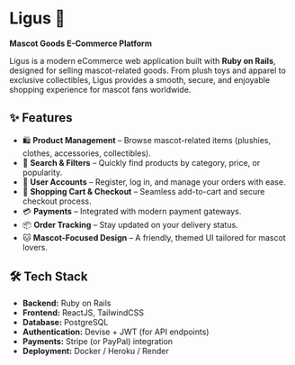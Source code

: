 # Ligus 🐾
**Mascot Goods E-Commerce Platform**

Ligus is a modern eCommerce web application built with **Ruby on Rails**, designed for selling mascot-related goods. From plush toys and apparel to exclusive collectibles, Ligus provides a smooth, secure, and enjoyable shopping experience for mascot fans worldwide.  

## ✨ Features
- 🛍️ **Product Management** – Browse mascot-related items (plushies, clothes, accessories, collectibles).  
- 🔎 **Search & Filters** – Quickly find products by category, price, or popularity.  
- 👤 **User Accounts** – Register, log in, and manage your orders with ease.  
- 🛒 **Shopping Cart & Checkout** – Seamless add-to-cart and secure checkout process.  
- 💳 **Payments** – Integrated with modern payment gateways.  
- 📦 **Order Tracking** – Stay updated on your delivery status.  
- 🐱 **Mascot-Focused Design** – A friendly, themed UI tailored for mascot lovers.  

## 🛠 Tech Stack
- **Backend:** Ruby on Rails  
- **Frontend:** ReactJS, TailwindCSS
- **Database:** PostgreSQL  
- **Authentication:** Devise + JWT (for API endpoints)  
- **Payments:** Stripe (or PayPal) integration  
- **Deployment:** Docker / Heroku / Render  
